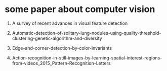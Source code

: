 # some paper about computer vision

1. A survey of recent advances in visual feature detection

2. Automatic-detection-of-solitary-lung-nodules-using-quality-threshold-clustering-genetic-algorithm-and-diversity

3. Edge-and-corner-detection-by-color-invariants

4. Action-recognition-in-still-images-by-learning-spatial-interest-regions-from-videos_2015_Pattern-Recognition-Letters